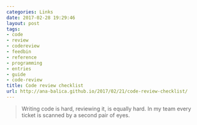 ```yaml
---
categories: Links
date: 2017-02-28 19:29:46
layout: post
tags:
- code
- review
- codereview
- feedbin
- reference
- programming
- entries
- guide
- code-review
title: Code review checklist
url: http://ana-balica.github.io/2017/02/21/code-review-checklist/
---
```


> Writing code is hard, reviewing it, is equally hard. In my team every ticket is scanned by a second pair of eyes.